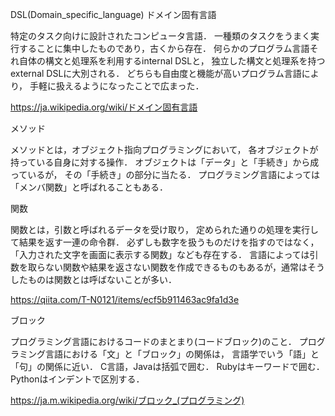 DSL(Domain_specific_language) ドメイン固有言語

特定のタスク向けに設計されたコンピュータ言語．
一種類のタスクをうまく実行することに集中したものであり，古くから存在．
何らかのプログラム言語それ自体の構文と処理系を利用するinternal DSLと，
独立した構文と処理系を持つexternal DSLに大別される．
どちらも自由度と機能が高いプログラム言語により，
手軽に扱えるようになったことで広まった．

https://ja.wikipedia.org/wiki/ドメイン固有言語

メソッド

メソッドとは，オブジェクト指向プログラミングにおいて，
各オブジェクトが持っている自身に対する操作．
オブジェクトは「データ」と「手続き」から成っているが，
その「手続き」の部分に当たる．
プログラミング言語によっては「メンバ関数」と呼ばれることもある．

関数

関数とは，引数と呼ばれるデータを受け取り，
定められた通りの処理を実行して結果を返す一連の命令群．
必ずしも数字を扱うものだけを指すのではなく，
「入力された文字を画面に表示する関数」なども存在する．
言語によっては引数を取らない関数や結果を返さない関数を作成できるものもあるが，通常はそうしたものは関数とは呼ばないことが多い．

https://qiita.com/T-N0121/items/ecf5b911463ac9fa1d3e

ブロック

プログラミング言語におけるコードのまとまり(コードブロック)のこと．
プログラミング言語における「文」と「ブロック」の関係は，
言語学でいう「語」と「句」の関係に近い．
C言語，Javaは括弧で囲む．
Rubyはキーワードで囲む．
Pythonはインデントで区別する．

https://ja.m.wikipedia.org/wiki/ブロック_(プログラミング)